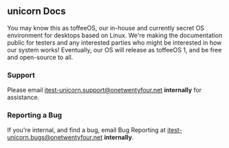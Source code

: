 ## unicorn Docs
You may know this as toffeeOS, our in-house and currently secret OS environment for desktops based on Linux. We're making the documentation public for testers and any interested parties who might be interested in how our system works! Eventually, our OS will release as toffeeOS 1, and be free and open-source to all.

### Support
Please email [itest-unicorn.support@onetwentyfour.net](mailto:itest-unicorn.support@onetwentyfour.net) **internally** for assistance.

### Reporting a Bug
If you're internal, and find a bug, email Bug Reporting at [itest-unicorn.bugs@onetwentyfour.net](mailto:itest-unicorn.bugs@onetwentyfour.net) **internally**.
